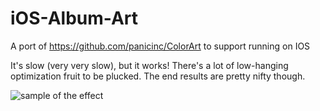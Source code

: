 iOS-Album-Art
=============

A port of https://github.com/panicinc/ColorArt to support running on IOS

It's slow (very very slow), but it works! There's a lot of low-hanging optimization fruit to be plucked. The end results are pretty nifty though.

![sample of the effect](http://f.cl.ly/items/0Q3A3L1B0l0a0s1K2k2i/image.png)
